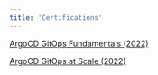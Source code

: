 ```yaml
---
title: 'Certifications'
---
```


[ArgoCD GitOps Fundamentals (2022)](/resources/certifications/certificate-gitops-fundamentals-2022-6197cb3b2fbcec4da328aab2.pdf)

[ArgoCD GitOps at Scale (2022)](/resources/certifications/certificate-gitops-at-scale-2022-63242d42bf43907ba64a1709.pdf)


